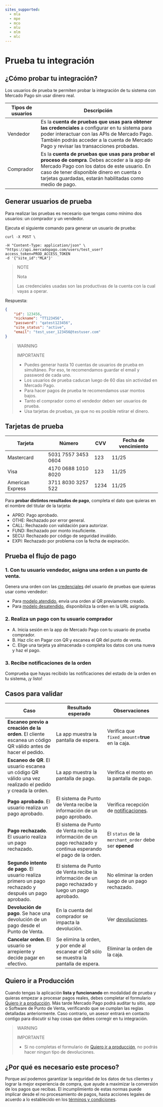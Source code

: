 ```yaml
---
sites_supported:
  - mla
  - mpe
  - mco
  - mlu
  - mlm
  - mlc
---
```



# Prueba tu integración 

## ¿Cómo probar tu integración?

Los usuarios de prueba te permiten probar la integración de tu sistema con Mercado Pago sin usar dinero real. 

Tipos de usuarios | Descripción
----------------- | -------------------------------------
Vendedor | Es la **cuenta de pruebas que usas para obtener las credenciales** a configurar en tu sistema para poder interactuar con las APIs de Mercado Pago. También podrás acceder a la cuenta de Mercado Pago y revisar las transacciones probadas. 
Comprador | Es la **cuenta de pruebas que usas para probar el proceso de compra**. Debes acceder a la app de Mercado Pago con los datos de este usuario. En caso de tener disponible dinero en cuenta o tarjetas guardadas, estarán habilitadas como medio de pago.


## Generar usuarios de prueba

Para realizar las pruebas es necesario que tengas como mínimo dos usuarios: un comprador y un vendedor.

Ejecuta el siguiente comando para generar un usuario de prueba:  

```curl
curl -X POST \

-H "Content-Type: application/json" \
"https://api.mercadopago.com/users/test_user?access_token=PROD_ACCESS_TOKEN
-d '{"site_id":"MLA"}'
```

> NOTE
> 
> Nota
> 
> Las credenciales usadas son las productivas de la cuenta con la cual vayas a operar.  

Respuesta:

```json
{
    "id": 123456,
    "nickname": "TT123456",
    "password": "qatest123456",
    "site_status": "active",
    "email": "test_user_123456@testuser.com"
}
```

> WARNING
> 
> IMPORTANTE
> 
> * Puedes generar hasta 10 cuentas de usuarios de prueba en simultáneo. Por eso, te recomendamos guardar el email y password de cada uno.
> * Los usuarios de prueba caducan luego de 60 días sin actividad en Mercado Pago.
> * Para hacer pagos de prueba te recomendamos usar montos bajos.
> * Tanto el comprador como el vendedor deben ser usuarios de prueba.
> * Usa tarjetas de pruebas, ya que no es posible retirar el dinero.

## Tarjetas de prueba 

Tarjeta | Número | CVV | Fecha de vencimiento
------------ | ------------------------ | ------------ | ------------------------
Mastercard | 5031 7557 3453 0604 | 123 | 11/25
Visa | 4170 0688 1010 8020 | 123 | 11/25
American Express | 3711 8030 3257 522 | 1234 | 11/25

Para **probar distintos resultados de pago**, completa el dato que quieras en el nombre del titular de la tarjeta:

- APRO: Pago aprobado.
- OTHE: Rechazado por error general.
- CALL: Rechazado con validación para autorizar.
- FUND: Rechazado por monto insuficiente.
- SECU: Rechazado por código de seguridad inválido.
- EXPI: Rechazado por problema con la fecha de expiración.

## Prueba el flujo de pago

### 1. Con tu usuario vendedor, asigna una orden a un punto de venta. 

Genera una orden con las [credenciales]([FAKER][CREDENTIALS][URL]) del usuario de pruebas que quieras usar como vendedor:
  - Para [modelo atendido](https://www.mercadopago.com.ar/developers/es/guides/qr-code/qr-attended/qr-attended-part-a/), envía una orden al QR previamente creado. 
  - Para [modelo desatendido](https://www.mercadopago.com.ar/developers/es/guides/qr-code/qr-unattended/qr-unattended-part-a/), disponibiliza la orden en la URL asignada.

### 2. Realiza un pago con tu usuario comprador
  - A. Inicia sesión en la app de Mercado Pago con tu usuario de prueba comprador.
  - B. Haz clic en Pagar con QR y escanea el QR del punto de venta.
  - C. Elige una tarjeta ya almacenada o completa los datos con una nueva y haz el pago.

### 3. Recibe notificaciones de la orden

Comprueba que hayas recibido las notificaciones del estado de la orden en tu sistema, ¡y listo!

## Casos para validar

Caso | Resultado esperado | Observaciones
------------- | ----------- | ----------
**Escaneo previo a creación de la orden**. El cliente escanea un código QR válido antes de hacer el pedido. | La app muestra la pantalla de espera. | Verifica que `fixed_amount`=**true** en la caja.
**Escaneo de QR**. El usuario escanea un código QR válido una vez realizado el pedido y creada la orden.| La app muestra la pantalla de pago.| Verifica el monto en la pantalla de pago.
**Pago aprobado**. El usuario realiza un pago aprobado.| El sistema de Punto de Venta recibe la información de un pago aprobado.| Verifica recepción de [notificaciones](https://www.mercadopago.com.ar/developers/es/guides/notifications/ipn/).
**Pago rechazado**. El usuario realiza un pago rechazado.| El sistema de Punto de Venta recibe la información de un pago rechazado y continua esperando el pago de la orden.| El `status` de la `merchant_order` debe ser **opened**
**Segundo intento de pago**. El usuario realiza primero un pago rechazado y después un pago aprobado.| El sistema de Punto de Venta recibe la información de un pago rechazado y luego un pago aprobado.| No eliminar la orden luego de un pago rechazado.
**Devolución de pago**. Se hace una devolución de un pago desde el Punto de Venta.| En la cuenta del comprador se impacta la devolución.| Ver [devoluciones](https://www.mercadopago.com.ar/activities).
**Cancelar orden**. El usuario se arrepiente y decide pagar en efectivo. | Se elimina la orden, y por ende al escanear el QR sólo se muestra la pantalla de espera. | Eliminar la orden de la caja.

## Quiero ir a Producción

Cuando tengas la aplicación **lista y funcionando** en modalidad de prueba y quieras empezar a procesar pagos reales, debes completar el formulario [Quiero ir a producción]([FAKER][CREDENTIALS][URL]). Más tarde Mercado Pago podrá auditar tu sitio, app o Software de Punto de Venta, verificando que se cumplan las reglas detalladas anteriormente. Caso contrario, un asesor entrará en contacto contigo para discutir si hay cosas que debes corregir en tu integración.

> WARNING
> 
> IMPORTANTE
> 
> * Si no completas el formulario de [Quiero ir a producción]([FAKER][CREDENTIALS][URL]), no podrás hacer ningun tipo de devoluciones.

## ¿Por qué es necesario este proceso?

Porque así podemos garantizar la seguridad de los datos de tus clientes y lograr la mejor experiencia de compra, que ayude a maximizar la conversión de los pagos que recibas.
El incumplimiento de estas normas puede implicar desde el no procesamiento de pagos, hasta acciones legales de acuerdo a lo establecido en los [términos y condiciones](https://www.mercadopago.com.ar/ayuda/terminos-y-condiciones_299).
